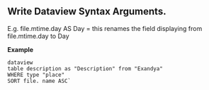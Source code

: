 

## Write Dataview Syntax Arguments. 

E.g. file.mtime.day AS Day = this renames the field displaying from file.mtime.day to Day


**Example**
```
dataview
table description as "Description" from "Exandya"
WHERE type "place"
SORT file. name ASC`
```

